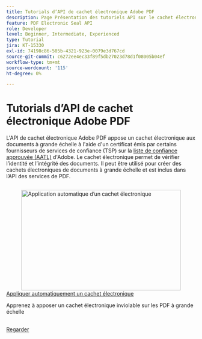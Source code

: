 ```yaml
---
title: Tutorials d’API de cachet électronique Adobe PDF
description: Page Présentation des tutoriels API sur le cachet électronique d’Adobe PDF
feature: PDF Electronic Seal API
role: Developer
level: Beginner, Intermediate, Experienced
type: Tutorial
jira: KT-15330
exl-id: 74198c86-505b-4321-923e-0079e3d767cd
source-git-commit: c6272ee4ec33f89f5db27023d78d1f08005b04ef
workflow-type: tm+mt
source-wordcount: '115'
ht-degree: 0%

---
```


# Tutorials d’API de cachet électronique Adobe PDF

L&#39;API de cachet électronique Adobe PDF appose un cachet électronique aux documents à grande échelle à l&#39;aide d&#39;un certificat émis par certains fournisseurs de services de confiance (TSP) sur la [liste de confiance approuvée (AATL)](https://helpx.adobe.com/fr/acrobat/kb/approved-trust-list1.html) d&#39;Adobe. Le cachet électronique permet de vérifier l’identité et l’intégrité des documents. Il peut être utilisé pour créer des cachets électroniques de documents à grande échelle et est inclus dans l’API des services de PDF.

<!-- Comment -->
<!-- CARDS

* https://experienceleague.adobe.com/fr/docs/acrobat-services-learn/tutorials/eseal/automatically-apply-electronic-seal
  {target = _self}
  {title = Automatically apply an electronic seal}
  {description = Learn how to apply a tamper-evident electronic seal to PDFs at scale}
  {image = https://experienceleague.adobe.com/fr/docs/acrobat-services-learn/tutorials/eseal/media_1c3d300ec38133fdf7b4f8eb7c16d560e8a776e5c.png?width=400&format=webply&optimize=medium}
  {cta = Watch}

-->
<!-- End Comment -->

<!-- START CARDS HTML - DO NOT MODIFY BY HAND -->
<div class="columns">
    <div class="column is-half-tablet is-half-desktop is-one-third-widescreen" aria-label="Automatically apply an electronic seal">
        <div class="card" style="height: 100%; display: flex; flex-direction: column; height: 100%;">
            <div class="card-image">
                <figure class="image x-is-16by9">
                    <a href="https://experienceleague.adobe.com/fr/docs/acrobat-services-learn/tutorials/eseal/automatically-apply-electronic-seal" title="Application automatique d’un cachet électronique" target="_self" rel="referrer">
                        <img class="is-bordered-r-small" src="https://experienceleague.adobe.com/fr/docs/acrobat-services-learn/tutorials/eseal/media_1c3d300ec38133fdf7b4f8eb7c16d560e8a776e5c.png?width=400&format=webply&optimize=medium" alt="Application automatique d’un cachet électronique"
                             style="width: 100%; aspect-ratio: 16 / 9; object-fit: cover; overflow: hidden; display: block; margin: auto;">
                    </a>
                </figure>
            </div>
            <div class="card-content is-padded-small" style="display: flex; flex-direction: column; flex-grow: 1; justify-content: space-between;">
                <div class="top-card-content">
                    <p class="headline is-size-6 has-text-weight-bold">
                        <a href="https://experienceleague.adobe.com/fr/docs/acrobat-services-learn/tutorials/eseal/automatically-apply-electronic-seal" target="_self" rel="referrer" title="Application automatique d’un cachet électronique">Appliquer automatiquement un cachet électronique</a>
                    </p>
                    <p class="is-size-6">Apprenez à apposer un cachet électronique inviolable sur les PDF à grande échelle</p>
                </div>
                <a href="https://experienceleague.adobe.com/fr/docs/acrobat-services-learn/tutorials/eseal/automatically-apply-electronic-seal" target="_self" rel="referrer" class="spectrum-Button spectrum-Button--outline spectrum-Button--primary spectrum-Button--sizeM" style="align-self: flex-start; margin-top: 1rem;">
                    <span class="spectrum-Button-label has-no-wrap has-text-weight-bold">Regarder</span>
                </a>
            </div>
        </div>
    </div>
</div>
<!-- END CARDS HTML - DO NOT MODIFY BY HAND -->
